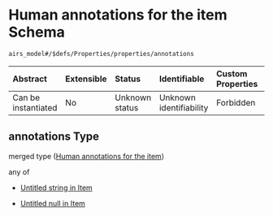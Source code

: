 # Human annotations for the item Schema

```txt
airs_model#/$defs/Properties/properties/annotations
```



| Abstract            | Extensible | Status         | Identifiable            | Custom Properties | Additional Properties | Access Restrictions | Defined In                                                                |
| :------------------ | :--------- | :------------- | :---------------------- | :---------------- | :-------------------- | :------------------ | :------------------------------------------------------------------------ |
| Can be instantiated | No         | Unknown status | Unknown identifiability | Forbidden         | Allowed               | none                | [model.schema.json\*](../../out/model.schema.json "open original schema") |

## annotations Type

merged type ([Human annotations for the item](model-defs-properties-properties-human-annotations-for-the-item.md))

any of

*   [Untitled string in Item](model-defs-properties-properties-human-annotations-for-the-item-anyof-0.md "check type definition")

*   [Untitled null in Item](model-defs-properties-properties-human-annotations-for-the-item-anyof-1.md "check type definition")
